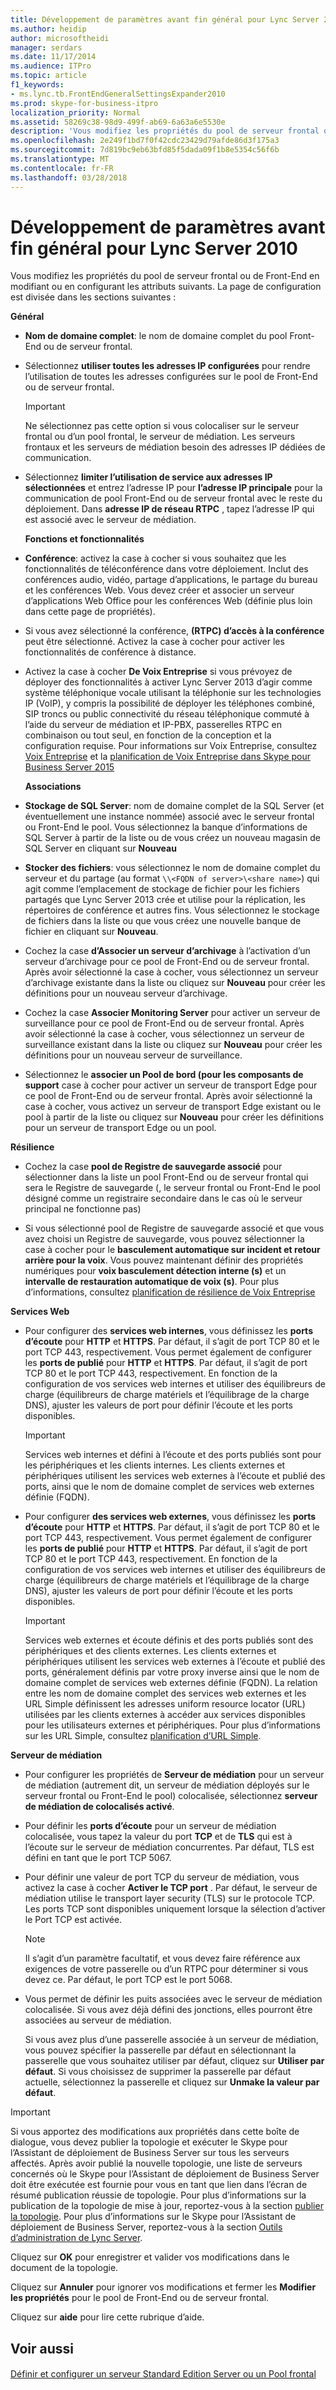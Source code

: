 ```yaml
---
title: Développement de paramètres avant fin général pour Lync Server 2010
ms.author: heidip
author: microsoftheidi
manager: serdars
ms.date: 11/17/2014
ms.audience: ITPro
ms.topic: article
f1_keywords:
- ms.lync.tb.FrontEndGeneralSettingsExpander2010
ms.prod: skype-for-business-itpro
localization_priority: Normal
ms.assetid: 58269c38-98d9-499f-ab69-6a63a6e5530e
description: 'Vous modifiez les propriétés du pool de serveur frontal ou de Front-End en modifiant ou en configurant les attributs suivants. La page de configuration est divisée dans les sections suivantes :'
ms.openlocfilehash: 2e249f1bd7f0f42cdc23429d79afde86d3f175a3
ms.sourcegitcommit: 7d819bc9eb63bfd85f5dada09f1b8e5354c56f6b
ms.translationtype: MT
ms.contentlocale: fr-FR
ms.lasthandoff: 03/28/2018
---
```

# <a name="front-end-general-settings-expander-for-lync-server-2010"></a>Développement de paramètres avant fin général pour Lync Server 2010
 
Vous modifiez les propriétés du pool de serveur frontal ou de Front-End en modifiant ou en configurant les attributs suivants. La page de configuration est divisée dans les sections suivantes :
  
 **Général**
  
- **Nom de domaine complet**: le nom de domaine complet du pool Front-End ou de serveur frontal.
    
- Sélectionnez **utiliser toutes les adresses IP configurées** pour rendre l’utilisation de toutes les adresses configurées sur le pool de Front-End ou de serveur frontal.
    
    > [!IMPORTANT]
    > Ne sélectionnez pas cette option si vous colocaliser sur le serveur frontal ou d’un pool frontal, le serveur de médiation. Les serveurs frontaux et les serveurs de médiation besoin des adresses IP dédiées de communication. 
  
- Sélectionnez **limiter l’utilisation de service aux adresses IP sélectionnées** et entrez l’adresse IP pour **l’adresse IP principale** pour la communication de pool Front-End ou de serveur frontal avec le reste du déploiement. Dans **adresse IP de réseau RTPC** , tapez l’adresse IP qui est associé avec le serveur de médiation.
    
    **Fonctions et fonctionnalités**
    
- **Conférence**: activez la case à cocher si vous souhaitez que les fonctionnalités de téléconférence dans votre déploiement. Inclut des conférences audio, vidéo, partage d’applications, le partage du bureau et les conférences Web. Vous devez créer et associer un serveur d’applications Web Office pour les conférences Web (définie plus loin dans cette page de propriétés).
    
- Si vous avez sélectionné la conférence, **(RTPC) d’accès à la conférence** peut être sélectionné. Activez la case à cocher pour activer les fonctionnalités de conférence à distance.
    
- Activez la case à cocher **De Voix Entreprise** si vous prévoyez de déployer des fonctionnalités à activer Lync Server 2013 d’agir comme système téléphonique vocale utilisant la téléphonie sur les technologies IP (VoIP), y compris la possibilité de déployer les téléphones combiné, SIP troncs ou public connectivité du réseau téléphonique commuté à l’aide du serveur de médiation et IP-PBX, passerelles RTPC en combinaison ou tout seul, en fonction de la conception et la configuration requise. Pour informations sur Voix Entreprise, consultez [Voix Entreprise](http://technet.microsoft.com/library/c9da8099-6f4f-4346-ac67-f041bb96072c.aspx) et la [planification de Voix Entreprise dans Skype pour Business Server 2015](../../plan-your-deployment/enterprise-voice-solution/enterprise-voice.md)
    
    **Associations**
    
- **Stockage de SQL Server**: nom de domaine complet de la SQL Server (et éventuellement une instance nommée) associé avec le serveur frontal ou Front-End le pool. Vous sélectionnez la banque d’informations de SQL Server à partir de la liste ou de vous créez un nouveau magasin de SQL Server en cliquant sur **Nouveau**
    
- **Stocker des fichiers**: vous sélectionnez le nom de domaine complet du serveur et du partage (au format `\\<FQDN of server>\<share name>`) qui agit comme l’emplacement de stockage de fichier pour les fichiers partagés que Lync Server 2013 crée et utilise pour la réplication, les répertoires de conférence et autres fins. Vous sélectionnez le stockage de fichiers dans la liste ou que vous créez une nouvelle banque de fichier en cliquant sur **Nouveau**.
    
- Cochez la case **d’Associer un serveur d’archivage** à l’activation d’un serveur d’archivage pour ce pool de Front-End ou de serveur frontal. Après avoir sélectionné la case à cocher, vous sélectionnez un serveur d’archivage existante dans la liste ou cliquez sur **Nouveau** pour créer les définitions pour un nouveau serveur d’archivage.
    
- Cochez la case **Associer Monitoring Server** pour activer un serveur de surveillance pour ce pool de Front-End ou de serveur frontal. Après avoir sélectionné la case à cocher, vous sélectionnez un serveur de surveillance existant dans la liste ou cliquez sur **Nouveau** pour créer les définitions pour un nouveau serveur de surveillance.
    
- Sélectionnez le **associer un Pool de bord (pour les composants de support** case à cocher pour activer un serveur de transport Edge pour ce pool de Front-End ou de serveur frontal. Après avoir sélectionné la case à cocher, vous activez un serveur de transport Edge existant ou le pool à partir de la liste ou cliquez sur **Nouveau** pour créer les définitions pour un serveur de transport Edge ou un pool.
    
 **Résilience**
  
- Cochez la case **pool de Registre de sauvegarde associé** pour sélectionner dans la liste un pool Front-End ou de serveur frontal qui sera le Registre de sauvegarde (, le serveur frontal ou Front-End le pool désigné comme un registraire secondaire dans le cas où le serveur principal ne fonctionne pas)
    
- Si vous sélectionné pool de Registre de sauvegarde associé et que vous avez choisi un Registre de sauvegarde, vous pouvez sélectionner la case à cocher pour le **basculement automatique sur incident et retour arrière pour la voix**. Vous pouvez maintenant définir des propriétés numériques pour **voix basculement détection interne (s)** et un **intervalle de restauration automatique de voix (s)**. Pour plus d’informations, consultez [planification de résilience de Voix Entreprise](http://technet.microsoft.com/library/ca116700-1055-4ca5-9b87-4c7f380c3655.aspx)
    
 **Services Web**
  
- Pour configurer des **services web internes**, vous définissez les **ports d’écoute** pour **HTTP** et **HTTPS**. Par défaut, il s’agit de port TCP 80 et le port TCP 443, respectivement. Vous permet également de configurer les **ports de publié** pour **HTTP** et **HTTPS**. Par défaut, il s’agit de port TCP 80 et le port TCP 443, respectivement. En fonction de la configuration de vos services web internes et utiliser des équilibreurs de charge (équilibreurs de charge matériels et l’équilibrage de la charge DNS), ajuster les valeurs de port pour définir l’écoute et les ports disponibles.
    
    > [!IMPORTANT]
    > Services web internes et défini à l’écoute et des ports publiés sont pour les périphériques et les clients internes. Les clients externes et périphériques utilisent les services web externes à l’écoute et publié des ports, ainsi que le nom de domaine complet de services web externes définie (FQDN). 
  
- Pour configurer **des services web externes**, vous définissez les **ports d’écoute** pour **HTTP** et **HTTPS**. Par défaut, il s’agit de port TCP 80 et le port TCP 443, respectivement. Vous permet également de configurer les **ports de publié** pour **HTTP** et **HTTPS**. Par défaut, il s’agit de port TCP 80 et le port TCP 443, respectivement. En fonction de la configuration de vos services web internes et utiliser des équilibreurs de charge (équilibreurs de charge matériels et l’équilibrage de la charge DNS), ajuster les valeurs de port pour définir l’écoute et les ports disponibles.
    
    > [!IMPORTANT]
    > Services web externes et écoute définis et des ports publiés sont des périphériques et des clients externes. Les clients externes et périphériques utilisent les services web externes à l’écoute et publié des ports, généralement définis par votre proxy inverse ainsi que le nom de domaine complet de services web externes définie (FQDN). La relation entre les nom de domaine complet des services web externes et les URL Simple définissent les adresses uniform resource locator (URL) utilisées par les clients externes à accéder aux services disponibles pour les utilisateurs externes et périphériques. Pour plus d’informations sur les URL Simple, consultez [planification d’URL Simple](http://technet.microsoft.com/library/20e4f4b6-b7ff-4297-b00d-d1211ee800ac.aspx). 
  
 **Serveur de médiation**
  
- Pour configurer les propriétés de **Serveur de médiation** pour un serveur de médiation (autrement dit, un serveur de médiation déployés sur le serveur frontal ou Front-End le pool) colocalisée, sélectionnez **serveur de médiation de colocalisés activé**.
    
- Pour définir les **ports d’écoute** pour un serveur de médiation colocalisée, vous tapez la valeur du port **TCP** et de **TLS** qui est à l’écoute sur le serveur de médiation concurrentes. Par défaut, TLS est défini en tant que le port TCP 5067.
    
- Pour définir une valeur de port TCP du serveur de médiation, vous activez la case à cocher **Activer le TCP port** . Par défaut, le serveur de médiation utilise le transport layer security (TLS) sur le protocole TCP. Les ports TCP sont disponibles uniquement lorsque la sélection d’activer le Port TCP est activée.
    
    > [!NOTE]
    > Il s’agit d’un paramètre facultatif, et vous devez faire référence aux exigences de votre passerelle ou d’un RTPC pour déterminer si vous devez ce. Par défaut, le port TCP est le port 5068. 
  
- Vous permet de définir les puits associées avec le serveur de médiation colocalisée. Si vous avez déjà défini des jonctions, elles pourront être associées au serveur de médiation.
    
    Si vous avez plus d’une passerelle associée à un serveur de médiation, vous pouvez spécifier la passerelle par défaut en sélectionnant la passerelle que vous souhaitez utiliser par défaut, cliquez sur **Utiliser par défaut**. Si vous choisissez de supprimer la passerelle par défaut actuelle, sélectionnez la passerelle et cliquez sur **Unmake la valeur par défaut**.
    
> [!IMPORTANT]
> Si vous apportez des modifications aux propriétés dans cette boîte de dialogue, vous devez publier la topologie et exécuter le Skype pour l’Assistant de déploiement de Business Server sur tous les serveurs affectés. Après avoir publié la nouvelle topologie, une liste de serveurs concernés où le Skype pour l’Assistant de déploiement de Business Server doit être exécutée est fournie pour vous en tant que lien dans l’écran de résumé publication réussie de topologie. Pour plus d’informations sur la publication de la topologie de mise à jour, reportez-vous à la section [publier la topologie](http://technet.microsoft.com/library/3b5a744b-b3a8-4538-a55e-e2e4f72dff47.aspx). Pour plus d’informations sur le Skype pour l’Assistant de déploiement de Business Server, reportez-vous à la section [Outils d’administration de Lync Server](http://technet.microsoft.com/library/9b006f93-4f3d-461d-89b8-e80a34fdb3c5.aspx). 
  
Cliquez sur **OK** pour enregistrer et valider vos modifications dans le document de la topologie.
  
Cliquez sur **Annuler** pour ignorer vos modifications et fermer les **Modifier les propriétés** pour le pool de Front-End ou de serveur frontal.
  
Cliquez sur **aide** pour lire cette rubrique d’aide.
  
## <a name="see-also"></a>Voir aussi

#### 

[Définir et configurer un serveur Standard Edition Server ou un Pool frontal](http://technet.microsoft.com/library/713fc263-23dd-414a-b001-82932e4fe966.aspx)

